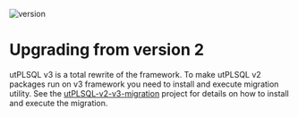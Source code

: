 ![version](https://img.shields.io/badge/version-v3.1.13.4050--develop-blue.svg)

# Upgrading from version 2

utPLSQL v3 is a total rewrite of the framework.
To make utPLSQL v2 packages run on v3 framework you need to install and execute migration utility.
See the [utPLSQL-v2-v3-migration](https://github.com/utPLSQL/utPLSQL-v2-v3-migration) project for details on how to install and execute the migration.


